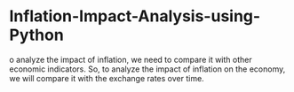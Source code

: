 # Inflation-Impact-Analysis-using-Python
o analyze the impact of inflation, we need to compare it with other economic indicators. So, to analyze the impact of inflation on the economy, we will compare it with the exchange rates over time.
